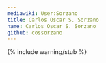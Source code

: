 ```yaml
---
mediawiki: User:Sorzano
title: Carlos Oscar S. Sorzano
name: Carlos Oscar S. Sorzano
github: cossorzano
---
```

{% include warning/stub %}
